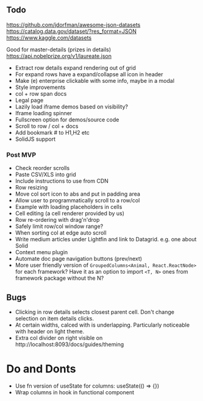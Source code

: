 ## Todo

https://github.com/jdorfman/awesome-json-datasets
https://catalog.data.gov/dataset/?res_format=JSON
https://www.kaggle.com/datasets

Good for master-details (prizes in details)
https://api.nobelprize.org/v1/laureate.json

- Extract row details expand rendering out of grid
- For expand rows have a expand/collapse all icon in header
- Make (e) enterprise clickable with some info, maybe in a modal
- Style improvements
- col + row span docs
- Legal page
- Lazily load iframe demos based on visibility?
- Iframe loading spinner
- Fullscreen option for demos/source code
- Scroll to row / col + docs
- Add bookmark # to H1,H2 etc
- SolidJS support

### Post MVP

- Check reorder scrolls
- Paste CSV/XLS into grid
- Include instructions to use from CDN
- Row resizing
- Move col sort icon to abs and put in padding area
- Allow user to programmatically scroll to a row/col
- Example with loading placeholders in cells
- Cell editing (a cell renderer provided by us)
- Row re-ordering with drag'n'drop
- Safely limit row/col window range?
- When sorting col at edge auto scroll
- Write medium articles under Lightfin and link to Datagrid. e.g. one about Solid
- Context menu plugin
- Automate doc page navigation buttons (prev/next)
- More user friendly version of `GroupedColumns<Animal, React.ReactNode>` for each framework?
  Have it as an option to import `<T, N>` ones from framework package without the N?

## Bugs

- Clicking in row details selects closest parent cell. Don't change selection on item details clicks.
- At certain widths, calced with is underlapping. Particularly noticeable with header on light theme.
- Extra col divider on right visible on http://localhost:8093/docs/guides/theming

# Do and Donts

- Use fn version of useState for columns: useState(() => {})
- Wrap columns in hook in functional component
